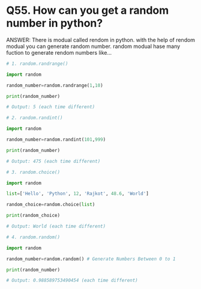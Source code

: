 # Q55. How can you get a random number in python?

ANSWER:
There is modual called rendom in python. with the help of rendom modual you can generate random number.
random modual hase many fuction to generate rendom numbers like...

```python
# 1. random.randrange()

import random

random_number=random.randrange(1,10)

print(random_number)

# Output: 5 (each time different)
```

```python
# 2. random.randint()

import random

random_number=random.randint(101,999)

print(random_number)

# Output: 475 (each time different)
```

```python
# 3. random.choice()

import random

list=['Hello', 'Python', 12, 'Rajkot', 48.6, 'World']

random_choice=random.choice(list)

print(random_choice)

# Output: World (each time different)
```

```python
# 4. random.random()

import random

random_number=random.random() # Generate Numbers Between 0 to 1

print(random_number)

# Output: 0.988589753490454 (each time different)
```
